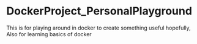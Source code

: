 # DockerProject_PersonalPlayground
This is for playing around in docker to create something useful hopefully, Also for learning basics of docker
